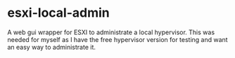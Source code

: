 # esxi-local-admin
A web gui wrapper for ESXI to administrate a local hypervisor. This was needed for myself as I have the free hypervisor version for testing and want an easy way to administrate it.
